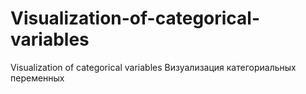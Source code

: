 # Visualization-of-categorical-variables
Visualization of categorical variables Визуализация категориальных переменных
